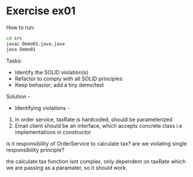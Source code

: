 # Exercise ex01

How to run:

```bash
cd src
javac Demo01.java.java
java Demo01
```

Tasks:

- Identify the SOLID violation(s)
- Refactor to comply with all SOLID principles
- Keep behavior; add a tiny demo/test

Solution - 

- Identifying violations -

1. in order service, taxRate is hardcoded, should be parameterized
2. Email client should be an interface, which accepts concrete class i.e implementations in constructor

is it responsibility of OrderService to calculate tax? are we violating single responsibility principle?

the calculate tax function isnt complex, only dependent on taxRate which we are passing as a paramater, so it should work.
